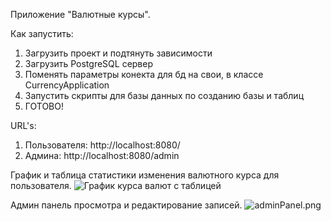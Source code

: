Приложение "Валютные курсы".

Как запустить:
1. Загрузить проект и подтянуть зависимости
2. Загрузить PostgreSQL сервер
3. Поменять параметры конекта для бд на свои, в классе CurrencyApplication
4. Запустить скрипты для базы данных по созданию базы и таблиц
5. ГОТОВО!

URL's:
1. Пользователя: http://localhost:8080/
2. Админа: http://localhost:8080/admin

График и таблица статистики изменения валютного курса для пользователя.
![График курса валют с таблицей](img%2FchartAndTable.png)

Админ панель просмотра и редактирование записей.
![adminPanel.png](img%2FadminPanel.png)

